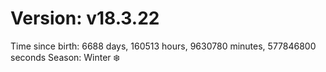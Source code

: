 # Version: v18.3.22
Time since birth: 6688 days, 160513 hours, 9630780 minutes, 577846800 seconds
Season: Winter ❄️
